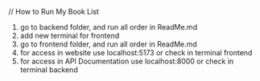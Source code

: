 // How to Run My Book List
1. go to backend folder, and run all order in ReadMe.md
2. add new terminal for frontend
3. go to frontend folder, and run all order in ReadMe.md
4. for access in website use localhost:5173 or check in terminal frontend
5. for access in API Documentation use localhost:8000 or check in terminal backend
